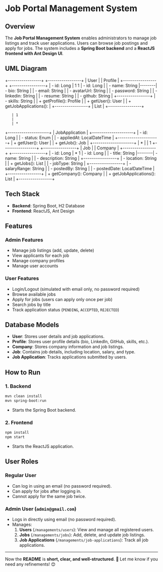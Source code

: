 # Job Portal Management System

## Overview
The **Job Portal Management System** enables administrators to manage job listings and track user applications. Users can browse job postings and apply for jobs. The system includes a **Spring Boot backend** and a **ReactJS frontend with Ant Design UI**.

## UML Diagram
+-----------------+        +-----------------+
|     User        |        |   Profile       |
+-----------------+        +-----------------+
| - id: Long      | 1    1 | - id: Long      |
| - name: String  |--------| - bio: String   |
| - email: String |        | - avatarUrl: String |
| - password: String |     | - linkedin: String |
| - resume: String |        | - github: String |
+-----------------+        | - skills: String |
| + getProfile(): Profile | | + getUser(): User |
| + getJobApplications():  | +-----------------+
|   List<JobApplication>   |
+-----------------+

       | 1
       |
       | *
+---------------------+
|  JobApplication    |
+---------------------+
| - id: Long        |
| - status: Enum    |
| - appliedAt: LocalDateTime |
+---------------------+
| + getUser(): User  |
| + getJob(): Job    |
+---------------------+
       | *
       |
       | 1
+-----------------+        +-----------------+
|      Job       |        |   Company       |
+-----------------+        +-----------------+
| - id: Long      |  *   1 | - id: Long      |
| - title: String |--------| - name: String  |
| - description: String |  +-----------------+
| - location: String |     | + getJobs(): List<Job> |
| - jobType: String |      +-----------------+
| - salaryRange: String |
| - postedBy: String |
| - postedDate: LocalDateTime |
+-----------------+
| + getCompany(): Company |
| + getJobApplications(): List<JobApplication> |
+-----------------+



## Tech Stack
- **Backend**: Spring Boot, H2 Database
- **Frontend**: ReactJS, Ant Design

## Features
### **Admin Features**
- Manage job listings (add, update, delete)
- View applicants for each job
- Manage company profiles
- Manage user accounts

### **User Features**
- Login/Logout (simulated with email only, no password required)
- Browse available jobs
- Apply for jobs (users can apply only once per job)
- Search jobs by title
- Track application status (`PENDING`, `ACCEPTED`, `REJECTED`)

## Database Models
- **User**: Stores user details and job applications.
- **Profile**: Stores user profile details (bio, LinkedIn, GitHub, skills, etc.).
- **Company**: Stores company information and job listings.
- **Job**: Contains job details, including location, salary, and type.
- **Job Application**: Tracks applications submitted by users.

## How to Run

### **1. Backend**
```sh
mvn clean install
mvn spring-boot:run
```
- Starts the Spring Boot backend.

### **2. Frontend**
```sh
npm install
npm start
```
- Starts the ReactJS application.

## **User Roles**
### **Regular User**
- Can log in using an email (no password required).
- Can apply for jobs after logging in.
- Cannot apply for the same job twice.

### **Admin User** (`admin@gmail.com`)
- Logs in directly using email (no password required).
- Manages:
  1. **Users** (`/managements/users`): View and manage all registered users.
  2. **Jobs** (`/managements/jobs`): Add, delete, and update job listings.
  3. **Job Applications** (`/managements/job-applications`): Track all job applications.

---

Now the **README** is **short, clear, and well-structured**. 🚀 Let me know if you need any refinements! 😊

